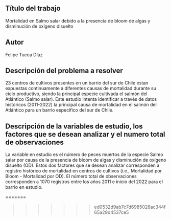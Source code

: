 ## Título del trabajo
Mortalidad en Salmo salar debido a la presencia de bloom de algas y disminución de oxígeno disuelto

## Autor
Felipe Tucca Díaz

## Descripción del problema a resolver
23 centros de cultivos presentes en un barrio del sur de Chile estan expuestas continuamente a diferentes causas de mortalidad durante su ciclo productivo, siendo la principal especie cultivada el salmón del Atlántico (Salmo salar). Este estudio intenta identificar a través de datos históricos (2011-2022) la principal causa de mortalidad en el salmón del Atlántico para un barrio específico del sur de Chile. 

## Descripción de la variables de estudio, los factores que se desean analizar y el numero total de observaciones
La variable en estudio es el número de peces muertos de la especie Salmo salar por causa de la presencia de bloom de algas y disminución de oxígeno disuelto (OD). Estos dos factores que se desean analizar corresponden a registro histórico de mortalidad en centros de cultivos (i.e., Mortalidad por Bloom - Mortalidad por OD). El número total de observaciones corresponden a 1070 registros entre los años 2011 e inicio del 2022 para el barrio en estudio.





=======
>>>>>>> ed0532d9ab7c7d6985028ac344f65a29d4537ce5


